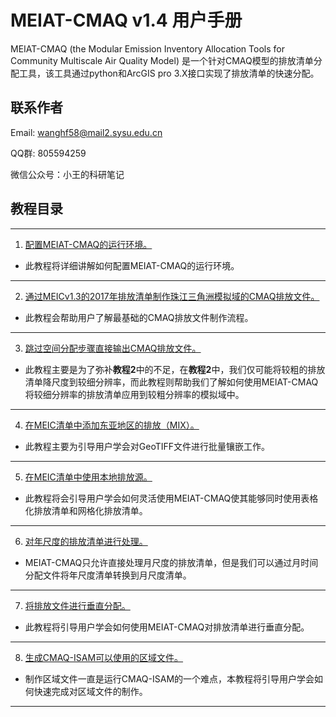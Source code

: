 # MEIAT-CMAQ v1.4 用户手册

MEIAT-CMAQ (the Modular Emission Inventory Allocation Tools for Community Multiscale Air Quality Model) 是一个针对CMAQ模型的排放清单分配工具，该工具通过python和ArcGIS pro 3.X接口实现了排放清单的快速分配。

## 联系作者

Email: wanghf58@mail2.sysu.edu.cn

QQ群: 805594259

微信公众号：小王的科研笔记

## 教程目录

--------------

1. [配置MEIAT-CMAQ的运行环境。](https://mp.weixin.qq.com/s/1CEcoSDeCF9l-an_GD_EJg)

* 此教程将详细讲解如何配置MEIAT-CMAQ的运行环境。

--------------

2. [通过MEICv1.3的2017年排放清单制作珠江三角洲模拟域的CMAQ排放文件。](Doc/adopt_meic_for_prd_emission_file_cn.md)

* 此教程会帮助用户了解最基础的CMAQ排放文件制作流程。

--------------

3. [跳过空间分配步骤直接输出CMAQ排放文件。](Doc/how_to_treat_the_emssion_which_resolution_is_fine_cn.md)

* 此教程主要是为了弥补**教程2**中的不足，在**教程2**中，我们仅可能将较粗的排放清单降尺度到较细分辨率，而此教程则帮助我们了解如何使用MEIAT-CMAQ将较细分辨率的排放清单应用到较粗分辨率的模拟域中。

--------------

4. [在MEIC清单中添加东亚地区的排放（MIX）。](Doc/how_to_combine_meic_and_mix_cn.md)

* 此教程主要为引导用户学会对GeoTIFF文件进行批量镶嵌工作。

--------------

5. [在MEIC清单中使用本地排放源。](Doc/adopt_local_emission_to_meic_cn.md)

* 此教程将会引导用户学会如何灵活使用MEIAT-CMAQ使其能够同时使用表格化排放清单和网格化排放清单。

--------------

6. [对年尺度的排放清单进行处理。](Doc/how_to_treat_the_yearly_emission_cn.md)

* MEIAT-CMAQ只允许直接处理月尺度的排放清单，但是我们可以通过月时间分配文件将年尺度清单转换到月尺度清单。

--------------

7. [将排放文件进行垂直分配。](Doc/how_to_do_vertical_allocation_cn.md)

* 此教程将引导用户学会如何使用MEIAT-CMAQ对排放清单进行垂直分配。

--------------

8. [生成CMAQ-ISAM可以使用的区域文件。](Doc/how_to_use_shapefile_for_mask_cn.md)

* 制作区域文件一直是运行CMAQ-ISAM的一个难点，本教程将引导用户学会如何快速完成对区域文件的制作。

--------------








